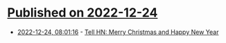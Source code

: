 # [Published on 2022-12-24](index.md)

* [2022-12-24, 08:01:16](https://news.ycombinator.com/item?id=34114940) - [Tell HN: Merry Christmas and Happy New Year](https://news.ycombinator.com/item?id=34114940)
